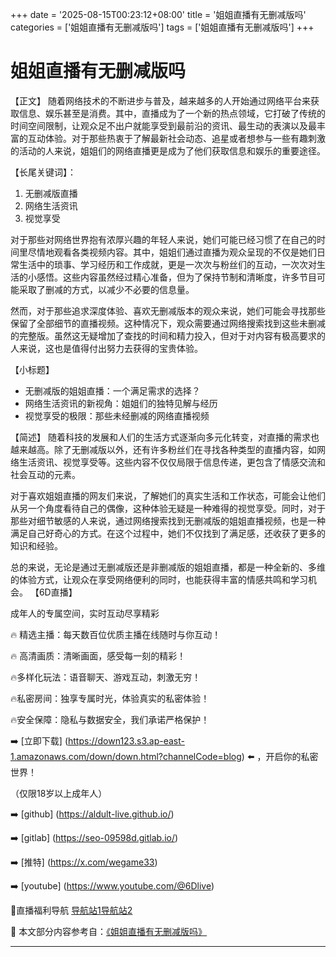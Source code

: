 +++
date = '2025-08-15T00:23:12+08:00'
title = '姐姐直播有无删减版吗'
categories = ['姐姐直播有无删减版吗']
tags = ['姐姐直播有无删减版吗']
+++

# 姐姐直播有无删减版吗

【正文】
随着网络技术的不断进步与普及，越来越多的人开始通过网络平台来获取信息、娱乐甚至是消费。其中，直播成为了一个新的热点领域，它打破了传统的时间空间限制，让观众足不出户就能享受到最前沿的资讯、最生动的表演以及最丰富的互动体验。对于那些热衷于了解最新社会动态、追星或者想参与一些有趣刺激的活动的人来说，姐姐们的网络直播更是成为了他们获取信息和娱乐的重要途径。

【长尾关键词】：
1. 无删减版直播
2. 网络生活资讯
3. 视觉享受

对于那些对网络世界抱有浓厚兴趣的年轻人来说，她们可能已经习惯了在自己的时间里尽情地观看各类视频内容。其中，姐姐们通过直播为观众呈现的不仅是她们日常生活中的琐事、学习经历和工作成就，更是一次次与粉丝们的互动，一次次对生活的小感悟。这些内容虽然经过精心准备，但为了保持节制和清晰度，许多节目可能采取了删减的方式，以减少不必要的信息量。

然而，对于那些追求深度体验、喜欢无删减版本的观众来说，她们可能会寻找那些保留了全部细节的直播视频。这种情况下，观众需要通过网络搜索找到这些未删减的完整版。虽然这无疑增加了查找的时间和精力投入，但对于对内容有极高要求的人来说，这也是值得付出努力去获得的宝贵体验。

【小标题】
- 无删减版的姐姐直播：一个满足需求的选择？
- 网络生活资讯的新视角：姐姐们的独特见解与经历
- 视觉享受的极限：那些未经删减的网络直播视频

【简述】
随着科技的发展和人们的生活方式逐渐向多元化转变，对直播的需求也越来越高。除了无删减版以外，还有许多粉丝们在寻找各种类型的直播内容，如网络生活资讯、视觉享受等。这些内容不仅仅局限于信息传递，更包含了情感交流和社会互动的元素。

对于喜欢姐姐直播的网友们来说，了解她们的真实生活和工作状态，可能会让他们从另一个角度看待自己的偶像，这种体验无疑是一种难得的视觉享受。同时，对于那些对细节敏感的人来说，通过网络搜索找到无删减版的姐姐直播视频，也是一种满足自己好奇心的方式。在这个过程中，她们不仅找到了满足感，还收获了更多的知识和经验。

总的来说，无论是通过无删减版还是非删减版的姐姐直播，都是一种全新的、多维的体验方式，让观众在享受网络便利的同时，也能获得丰富的情感共鸣和学习机会。
【6D直播】

 成年人的专属空间，实时互动尽享精彩

🔥 精选主播：每天数百位优质主播在线随时与你互动！

🔥 高清画质：清晰画面，感受每一刻的精彩！

🔥多样化玩法：语音聊天、游戏互动，刺激无穷！

🔥私密房间：独享专属时光，体验真实的私密体验！

🔥安全保障：隐私与数据安全，我们承诺严格保护！

➡️ [立即下载] (https://down123.s3.ap-east-1.amazonaws.com/down/down.html?channelCode=blog) ⬅️ ，开启你的私密世界！

 （仅限18岁以上成年人）

➡️ [github] (https://aldult-live.github.io/)

➡️ [gitlab] (https://seo-09598d.gitlab.io/)

➡️ [推特] (https://x.com/wegame33)

➡️ [youtube] (https://www.youtube.com/@6Dlive)

🔞直播福利导航   [导航站1](https://webstack-86085a.gitlab.io/)[导航站2](https://onlygit123-2.github.io/)

📘 本文部分内容参考自：[《姐姐直播有无删减版吗》](https://webstack-hugo-12.pages.dev/)

---
